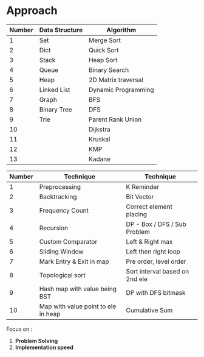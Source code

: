 # Approach 

| Number | Data Structure | Algorithm           |
|--------|----------------|---------------------|
| 1      | Set            | Merge Sort          |
| 2      | Dict           | Quick Sort          |
| 3      | Stack          | Heap Sort           |
| 4      | Queue          | Binary Search       |
| 5      | Heap           | 2D Matrix traversal |
| 6      | Linked List    | Dynamic Programming |
| 7      | Graph          | BFS                 |
| 8      | Binary Tree    | DFS                 |
| 9      | Trie           | Parent Rank Union   |
| 10     |                | Dijkstra            |
| 11     |                | Kruskal             |
| 12     |                | KMP                 |
| 13     |                | Kadane              |



| Number | Technique                           | Technique                      |
|--------|-------------------------------------|--------------------------------|
| 1      | Preprocessing                       | K Reminder                     |
| 2      | Backtracking                        | Bit Vector                     |
| 3      | Frequency Count                     | Correct element placing        |
| 4      | Recursion                           | DP - Box / DFS / Sub Problem   |
| 5      | Custom Comparator                   | Left & Right max               |
| 6      | Sliding Window                      | Left then right loop           |
| 7      | Mark Entry & Exit in map            | Pre order, level order         |
| 8      | Topological sort                    | Sort interval based on 2nd ele |
| 9      | Hash map with value being BST       | DP with DFS bitmask            |
| 10     | Map with value point to ele in heap | Cumulative Sum                 |



Focus on :
1. **Problem Solving**
2. **Implementation speed**
